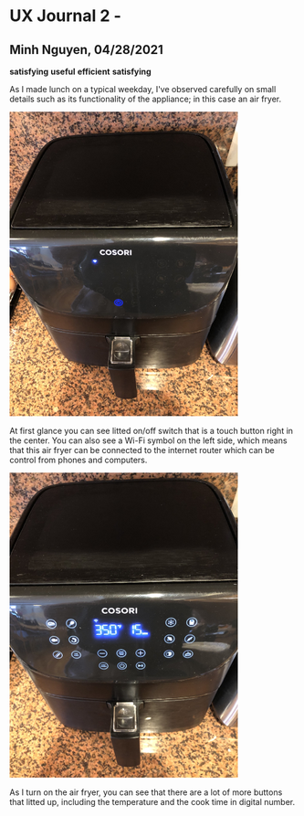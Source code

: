 # UX Journal 2 - 

## Minh Nguyen, 04/28/2021
**satisfying**
**useful**
**efficient**
**satisfying**

As I made lunch on a typical weekday, I've observed carefully on small details such as its functionality of the appliance; in this case an air fryer.


<img src="idle.jpg" alt="idle" width="400"/>

At first glance you can see litted on/off switch that is a touch button right in the center. You can also see a Wi-Fi symbol on the left side, which means that this
air fryer can be connected to the internet router which can be control from phones and computers.

<img src="on.jpg" alt="on" width="400"/>

As I turn on the air fryer, you can see that there are a lot of more buttons that litted up, including the temperature and the cook time in digital number.
